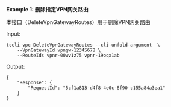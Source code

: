 **Example 1: 删除指定VPN网关路由**

本接口（DeleteVpnGatewayRoutes）用于删除VPN网关路由

Input: 

```
tccli vpc DeleteVpnGatewayRoutes --cli-unfold-argument  \
    --VpnGatewayId vpngw-12345678 \
    --RouteIds vpnr-00wv1z75 vpnr-19oqx1ab
```

Output: 
```
{
    "Response": {
        "RequestId": "5cf1a813-d4f8-4e0c-8f90-c155a84a3ea1"
    }
}
```

